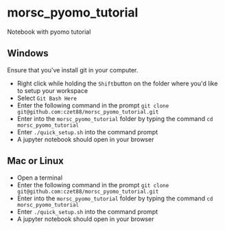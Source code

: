 # morsc_pyomo_tutorial
Notebook with pyomo tutorial

## Windows 

Ensure that you've install git in your computer.

- Right click while holding the `Shift`button on the folder where you'd like to setup your workspace
- Select `Git Bash Here`
- Enter the following command in the prompt `git clone git@github.com:czet88/morsc_pyomo_tutorial.git`
- Enter into the `morsc_pyomo_tutorial` folder by typing the command `cd morsc_pyomo_tutorial`
- Enter `./quick_setup.sh` into the command prompt
- A jupyter notebook should open in your browser

## Mac or Linux 

- Open a terminal
- Enter the following command in the prompt `git clone git@github.com:czet88/morsc_pyomo_tutorial.git`
- Enter into the `morsc_pyomo_tutorial` folder by typing the command `cd morsc_pyomo_tutorial`
- Enter `./quick_setup.sh` into the command prompt
- A jupyter notebook should open in your browser
